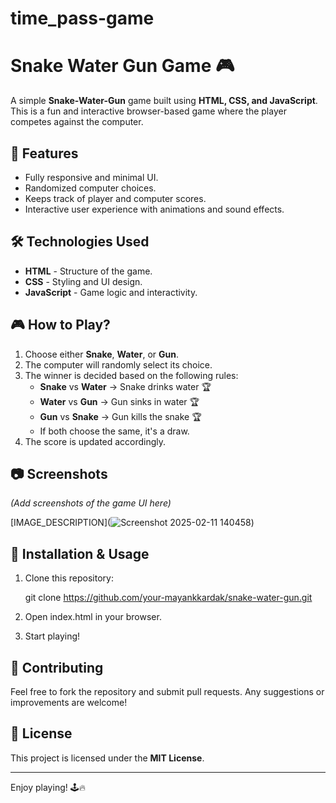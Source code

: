 # time_pass-game
# Snake Water Gun Game 🎮

A simple **Snake-Water-Gun** game built using **HTML, CSS, and JavaScript**. This is a fun and interactive browser-based game where the player competes against the computer.

## 🚀 Features
- Fully responsive and minimal UI.
- Randomized computer choices.
- Keeps track of player and computer scores.
- Interactive user experience with animations and sound effects.

## 🛠️ Technologies Used
- **HTML** - Structure of the game.
- **CSS** - Styling and UI design.
- **JavaScript** - Game logic and interactivity.

## 🎮 How to Play?
1. Choose either **Snake**, **Water**, or **Gun**.
2. The computer will randomly select its choice.
3. The winner is decided based on the following rules:
   - **Snake** vs **Water** → Snake drinks water 🏆
   - **Water** vs **Gun** → Gun sinks in water 🏆
   - **Gun** vs **Snake** → Gun kills the snake 🏆
   - If both choose the same, it's a draw.
4. The score is updated accordingly.

## 📷 Screenshots
*(Add screenshots of the game UI here)*

[IMAGE_DESCRIPTION](![Screenshot 2025-02-11 140458](https://github.com/user-attachments/assets/ed8378b1-7327-4a5f-99c5-b907039f5904))


 
## 🔧 Installation & Usage
1. Clone this repository:
   
   git clone https://github.com/your-mayankkardak/snake-water-gun.git
   
2. Open index.html in your browser.
3. Start playing!

## 🤝 Contributing
Feel free to fork the repository and submit pull requests. Any suggestions or improvements are welcome!

## 📜 License
This project is licensed under the **MIT License**.

---
Enjoy playing! 🕹️🔥

